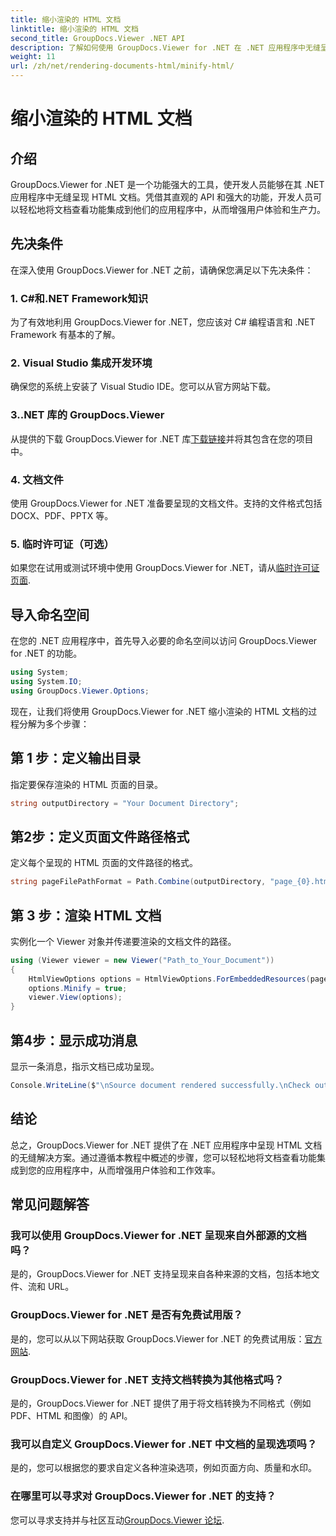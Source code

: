 ```yaml
---
title: 缩小渲染的 HTML 文档
linktitle: 缩小渲染的 HTML 文档
second_title: GroupDocs.Viewer .NET API
description: 了解如何使用 GroupDocs.Viewer for .NET 在 .NET 应用程序中无缝呈现 HTML 文档。
weight: 11
url: /zh/net/rendering-documents-html/minify-html/
---
```


# 缩小渲染的 HTML 文档

## 介绍
GroupDocs.Viewer for .NET 是一个功能强大的工具，使开发人员能够在其 .NET 应用程序中无缝呈现 HTML 文档。凭借其直观的 API 和强大的功能，开发人员可以轻松地将文档查看功能集成到他们的应用程序中，从而增强用户体验和生产力。
## 先决条件
在深入使用 GroupDocs.Viewer for .NET 之前，请确保您满足以下先决条件：
### 1. C#和.NET Framework知识
为了有效地利用 GroupDocs.Viewer for .NET，您应该对 C# 编程语言和 .NET Framework 有基本的了解。
### 2. Visual Studio 集成开发环境
确保您的系统上安装了 Visual Studio IDE。您可以从官方网站下载。
### 3..NET 库的 GroupDocs.Viewer
从提供的下载 GroupDocs.Viewer for .NET 库[下载链接](https://releases.groupdocs.com/viewer/net/)并将其包含在您的项目中。
### 4. 文档文件
使用 GroupDocs.Viewer for .NET 准备要呈现的文档文件。支持的文件格式包括 DOCX、PDF、PPTX 等。
### 5. 临时许可证（可选）
如果您在试用或测试环境中使用 GroupDocs.Viewer for .NET，请从[临时许可证页面](https://purchase.groupdocs.com/temporary-license/).

## 导入命名空间
在您的 .NET 应用程序中，首先导入必要的命名空间以访问 GroupDocs.Viewer for .NET 的功能。
```csharp
using System;
using System.IO;
using GroupDocs.Viewer.Options;
```

现在，让我们将使用 GroupDocs.Viewer for .NET 缩小渲染的 HTML 文档的过程分解为多个步骤：
## 第 1 步：定义输出目录
指定要保存渲染的 HTML 页面的目录。
```csharp
string outputDirectory = "Your Document Directory";
```
## 第2步：定义页面文件路径格式
定义每个呈现的 HTML 页面的文件路径的格式。
```csharp
string pageFilePathFormat = Path.Combine(outputDirectory, "page_{0}.html");
```
## 第 3 步：渲染 HTML 文档
实例化一个 Viewer 对象并传递要渲染的文档文件的路径。
```csharp
using (Viewer viewer = new Viewer("Path_to_Your_Document"))
{
    HtmlViewOptions options = HtmlViewOptions.ForEmbeddedResources(pageFilePathFormat);
    options.Minify = true;
    viewer.View(options);
}
```
## 第4步：显示成功消息
显示一条消息，指示文档已成功呈现。
```csharp
Console.WriteLine($"\nSource document rendered successfully.\nCheck output in {outputDirectory}.");
```

## 结论
总之，GroupDocs.Viewer for .NET 提供了在 .NET 应用程序中呈现 HTML 文档的无缝解决方案。通过遵循本教程中概述的步骤，您可以轻松地将文档查看功能集成到您的应用程序中，从而增强用户体验和工作效率。
## 常见问题解答
### 我可以使用 GroupDocs.Viewer for .NET 呈现来自外部源的文档吗？
是的，GroupDocs.Viewer for .NET 支持呈现来自各种来源的文档，包括本地文件、流和 URL。
### GroupDocs.Viewer for .NET 是否有免费试用版？
是的，您可以从以下网站获取 GroupDocs.Viewer for .NET 的免费试用版：[官方网站](https://releases.groupdocs.com/).
### GroupDocs.Viewer for .NET 支持文档转换为其他格式吗？
是的，GroupDocs.Viewer for .NET 提供了用于将文档转换为不同格式（例如 PDF、HTML 和图像）的 API。
### 我可以自定义 GroupDocs.Viewer for .NET 中文档的呈现选项吗？
是的，您可以根据您的要求自定义各种渲染选项，例如页面方向、质量和水印。
### 在哪里可以寻求对 GroupDocs.Viewer for .NET 的支持？
您可以寻求支持并与社区互动[GroupDocs.Viewer 论坛](https://forum.groupdocs.com/c/viewer/9).